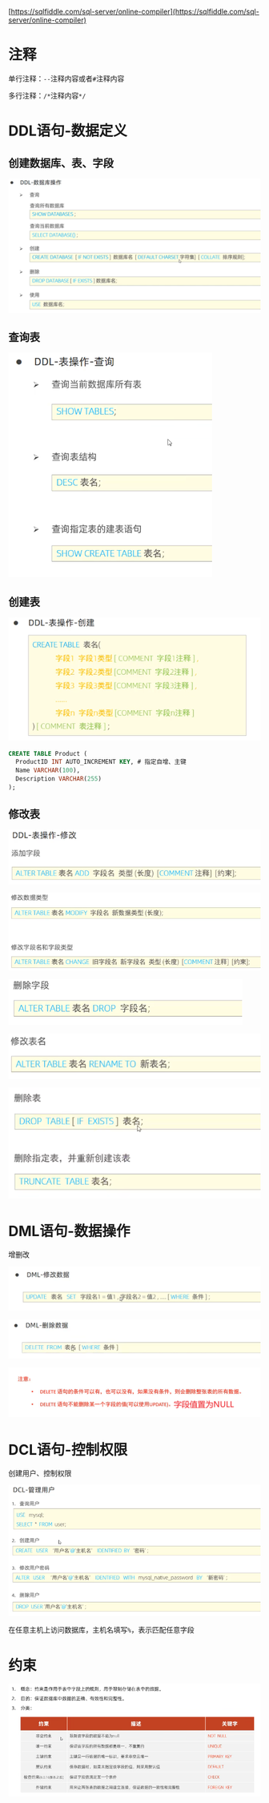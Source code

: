 [https://sqlfiddle.com/sql-server/online-compiler](https://sqlfiddle.com/sql-server/online-compiler)

# 注释
单行注释：`--`注释内容或者`#`注释内容

多行注释：`/*`注释内容`*/`



# DDL语句-数据定义
## 创建数据库、表、字段
![](../../images/00ee34abb0f555269522bb987ae9923f.png)





## 查询表
![](../../images/4a6c2071e5ce394ddd609315022cb67c.png)



## 创建表
![](../../images/10ecae8adf275454bf9e94848a19a96d.png)

```sql
CREATE TABLE Product (
  ProductID INT AUTO_INCREMENT KEY, # 指定自增、主键
  Name VARCHAR(100),
  Description VARCHAR(255)
);
```



## 修改表
![](../../images/8215760ce32ea2510101a63c5e845b30.png)

![](../../images/bb08549e85f0af349779febee5fb1077.png)

![](../../images/cdb9076760815fba55c918161efaae95.png)

![](../../images/0f9417e9ef8068c18d16a1a9a4f663a7.png)

![](../../images/5618e576d983e709ec411a6700a73478.png)



# DML语句-数据操作
增删改

![](../../images/65af8905893ef7287a53dc24fa44ff6f.png)

![](../../images/677a7e8a47d32cb09b5b22d920de8c0f.png)

![](../../images/e022e4c37155cb2de9018ee15776a490.png)



# DCL语句-控制权限
创建用户、控制权限

![](../../images/68ac36d357e561197bb9b0bffffdd41a.png)

在任意主机上访问数据库，主机名填写`%`，表示匹配任意字段



# 约束
![](../../images/61b4d2b2e3c2cc7fe5021819996bd8cd.png)

# 
